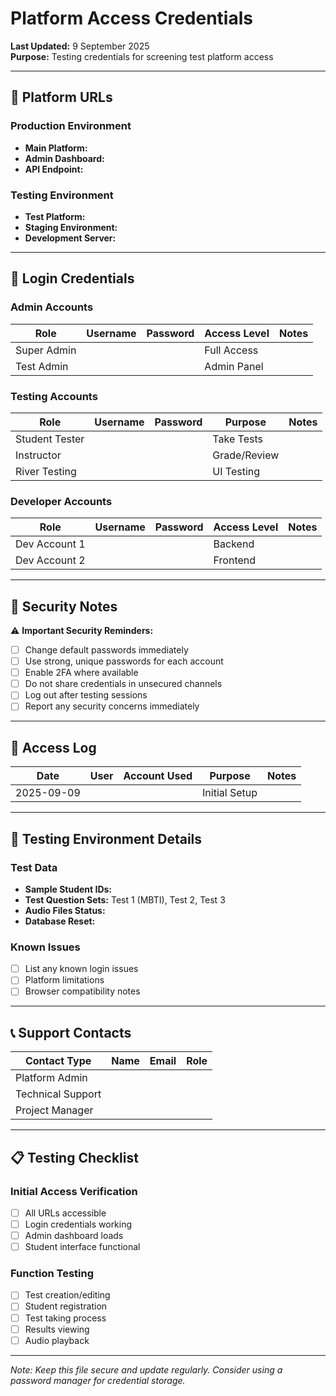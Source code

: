 # Platform Access Credentials

**Last Updated:** 9 September 2025  
**Purpose:** Testing credentials for screening test platform access

---

## 🔗 Platform URLs

### Production Environment
- **Main Platform:** 
- **Admin Dashboard:** 
- **API Endpoint:** 

### Testing Environment  
- **Test Platform:** 
- **Staging Environment:** 
- **Development Server:** 

---

## 👤 Login Credentials

### Admin Accounts
| Role | Username | Password | Access Level | Notes |
|------|----------|----------|--------------|-------|
| Super Admin | | | Full Access | |
| Test Admin | | | Admin Panel | |

### Testing Accounts
| Role | Username | Password | Purpose | Notes |
|------|----------|----------|---------|-------|
| Student Tester | | | Take Tests | |
| Instructor | | | Grade/Review | |
| River Testing | | | UI Testing | |

### Developer Accounts
| Role | Username | Password | Access Level | Notes |
|------|----------|----------|--------------|-------|
| Dev Account 1 | | | Backend | |
| Dev Account 2 | | | Frontend | |

---

## 🔐 Security Notes

⚠️ **Important Security Reminders:**
- [ ] Change default passwords immediately
- [ ] Use strong, unique passwords for each account
- [ ] Enable 2FA where available
- [ ] Do not share credentials in unsecured channels
- [ ] Log out after testing sessions
- [ ] Report any security concerns immediately

---

## 📝 Access Log

| Date | User | Account Used | Purpose | Notes |
|------|------|--------------|---------|-------|
| 2025-09-09 | | | Initial Setup | |

---

## 🧪 Testing Environment Details

### Test Data
- **Sample Student IDs:** 
- **Test Question Sets:** Test 1 (MBTI), Test 2, Test 3
- **Audio Files Status:** 
- **Database Reset:** 

### Known Issues
- [ ] List any known login issues
- [ ] Platform limitations
- [ ] Browser compatibility notes

---

## 📞 Support Contacts

| Contact Type | Name | Email | Role |
|--------------|------|-------|------|
| Platform Admin | | | |
| Technical Support | | | |
| Project Manager | | | |

---

## 📋 Testing Checklist

### Initial Access Verification
- [ ] All URLs accessible
- [ ] Login credentials working
- [ ] Admin dashboard loads
- [ ] Student interface functional

### Function Testing
- [ ] Test creation/editing
- [ ] Student registration
- [ ] Test taking process
- [ ] Results viewing
- [ ] Audio playback

---

*Note: Keep this file secure and update regularly. Consider using a password manager for credential storage.*
